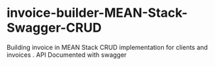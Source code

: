 # invoice-builder-MEAN-Stack-Swagger-CRUD
Building invoice in MEAN Stack CRUD implementation for clients and invoices . API Documented with swagger
